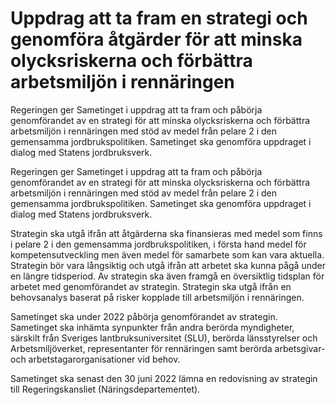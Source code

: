 # Uppdrag att ta fram en strategi och genomföra åtgärder för att minska olycksriskerna och förbättra arbetsmiljön i rennäringen

Regeringen ger Sametinget i uppdrag att ta fram och påbörja genomförandet av en strategi för att minska olycksriskerna och förbättra arbetsmiljön i rennäringen med stöd av medel från pelare 2 i den gemensamma jordbrukspolitiken. Sametinget ska genomföra uppdraget i dialog med Statens jordbruksverk.

Regeringen ger Sametinget i uppdrag att ta fram och påbörja genomförandet av en strategi för att minska olycksriskerna och förbättra arbetsmiljön i rennäringen med stöd av medel från pelare 2 i den gemensamma jordbrukspolitiken. Sametinget ska genomföra uppdraget i dialog med Statens jordbruksverk.

Strategin ska utgå ifrån att åtgärderna ska finansieras med medel som finns i pelare 2 i den gemensamma jordbrukspolitiken, i första hand medel för kompetensutveckling men även medel för samarbete som kan vara aktuella. Strategin bör vara långsiktig och utgå ifrån att arbetet ska kunna pågå under en längre tidsperiod. Av strategin ska även framgå en översiktlig tidsplan för arbetet med genomförandet av strategin. Strategin ska utgå ifrån en behovsanalys baserat på risker kopplade till arbetsmiljön i rennäringen.

Sametinget ska under 2022 påbörja genomförandet av strategin. Sametinget ska inhämta synpunkter från andra berörda myndigheter, särskilt från Sveriges lantbruksuniversitet (SLU), berörda länsstyrelser och Arbetsmiljöverket, representanter för rennäringen samt berörda arbetsgivar- och arbetstagarorganisationer vid behov.

Sametinget ska senast den 30 juni 2022 lämna en redovisning av strategin till Regeringskansliet (Näringsdepartementet).
